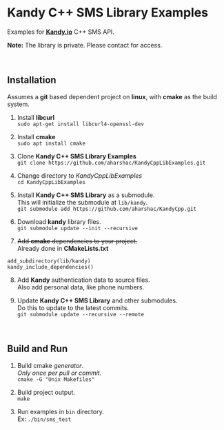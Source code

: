 # **Kandy C++ SMS Library Examples**
Examples for **[Kandy.io](https://www.kandy.io/)** C++ SMS API.

**Note:** The library is private. Please contact for access.  

&nbsp;

## Installation
Assumes a **git** based dependent project on **linux**, with **cmake** as the build system.

1. Install **libcurl**  
  `sudo apt-get install libcurl4-openssl-dev`

2. Install **cmake**  
  `sudo apt install cmake`

3. Clone **Kandy C++ SMS Library Examples**   
  `git clone https://github.com/aharshac/KandyCppLibExamples.git`

4. Change directory to *KandyCppLibExamples*    
  `cd KandyCppLibExamples`

5. Install **Kandy C++ SMS Library** as a submodule.  
  This will initialize the submodule at `lib/kandy`.   
  `git submodule add https://github.com/aharshac/KandyCpp.git`

6. Download **kandy** library files.  
  `git submodule update --init --recursive`

7. ~~Add **cmake** dependencies to your project.~~   
  Already done in **CMakeLists.txt**
  ```
  add_subdirectory(lib/kandy)   
  kandy_include_dependencies()    
  ```

8. Add **Kandy** authentication data to source files.   
  Also add personal data, like phone numbers.

9. Update **Kandy C++ SMS Library** and other submodules.   
  Do this to update to the latest commits.      
  `git submodule update --recursive --remote`

&nbsp;

## Build and Run

1. Build cmake *generator*.   
  *Only once per pull or commit.*   
  `cmake -G "Unix Makefiles"`

2. Build project output.  
  `make`

3. Run examples in `bin` directory.   
  Ex: `./bin/sms_test`
